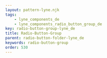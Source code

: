 ```yaml
---
layout: pattern-lyne.njk
tags: 
    - lyne_components_de
    - lyne_components_radio_button_group_de
key: radio-button-group-lyne_de
title: Radio-Button-Group
parent: radio-button-folder-lyne_de
keywords: radio-button-group
order: 530
---
```

